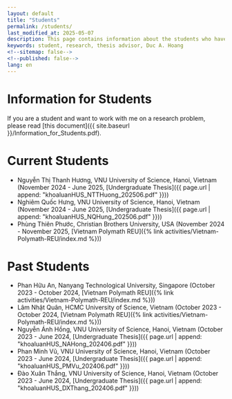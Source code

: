 ```yaml
---
layout: default
title: "Students"
permalink: /students/
last_modified_at: 2025-05-07
description: This page contains information about the students who have been working with Duc A. Hoang
keywords: student, research, thesis advisor, Duc A. Hoang
<!--sitemap: false-->
<!--published: false-->
lang: en
---
```


# Information for Students

If you are a student and want to work with me on a research problem, please read [this document]({{ site.baseurl }}/Information_for_Students.pdf). 

# Current Students

* Nguyễn Thị Thanh Hương, VNU University of Science, Hanoi, Vietnam (November 2024 - June 2025, [Undergraduate Thesis]({{ page.url | append: "khoaluanHUS_NTTHuong_202506.pdf" }}))
* Nghiêm Quốc Hưng, VNU University of Science, Hanoi, Vietnam (November 2024 - June 2025, [Undergraduate Thesis]({{ page.url | append: "khoaluanHUS_NQHung_202506.pdf" }}))
* Phùng Thiên Phước, Christian Brothers University, USA (November 2024 - November 2025, [Vietnam Polymath REU]({% link activities/Vietnam-Polymath-REU/index.md %}))

# Past Students

* Phan Hữu An, Nanyang Technological University, Singapore (October 2023 - October 2024, [Vietnam Polymath REU]({% link activities/Vietnam-Polymath-REU/index.md %})) 
* Lâm Nhật Quân, HCMC University of Science, Vietnam (October 2023 - October 2024, [Vietnam Polymath REU]({% link activities/Vietnam-Polymath-REU/index.md %})) 
* Nguyễn Ánh Hồng, VNU University of Science, Hanoi, Vietnam (October 2023 - June 2024, [Undergraduate Thesis]({{ page.url | append: "khoaluanHUS_NAHong_202406.pdf" }}))
* Phan Minh Vũ, VNU University of Science, Hanoi, Vietnam (October 2023 - June 2024, [Undergraduate Thesis]({{ page.url | append: "khoaluanHUS_PMVu_202406.pdf" }}))
* Đào Xuân Thắng, VNU University of Science, Hanoi, Vietnam (October 2023 - June 2024, [Undergraduate Thesis]({{ page.url | append: "khoaluanHUS_DXThang_202406.pdf" }}))